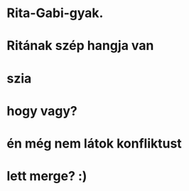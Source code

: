 # Rita-Gabi-gyak.
# Ritának szép hangja van
# szia
# hogy vagy?
# én még nem látok konfliktust
# lett merge? :)